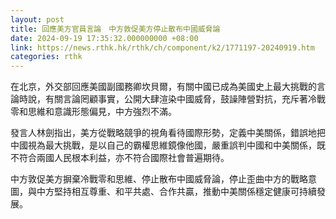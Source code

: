 ```yaml
---
layout: post
title: 回應美方官員言論　中方敦促美方停止散布中國威脅論
date: 2024-09-19 17:35:32.000000000 +08:00
link: https://news.rthk.hk/rthk/ch/component/k2/1771197-20240919.htm
categories: rthk
---
```


在北京，外交部回應美國副國務卿坎貝爾，有關中國已成為美國史上最大挑戰的言論時說，有關言論罔顧事實，公開大肆渲染中國威脅，鼓譟陣營對抗，充斥著冷戰零和思維和意識形態偏見，中方強烈不滿。

發言人林劍指出，美方從戰略競爭的視角看待國際形勢，定義中美關係，錯誤地把中國視為最大挑戰，是以自己的霸權思維鏡像他國，嚴重誤判中國和中美關係，既不符合兩國人民根本利益，亦不符合國際社會普遍期待。

中方敦促美方摒棄冷戰零和思維、停止散布中國威脅論，停止歪曲中方的戰略意圖，與中方堅持相互尊重、和平共處、合作共贏，推動中美關係穩定健康可持續發展。
